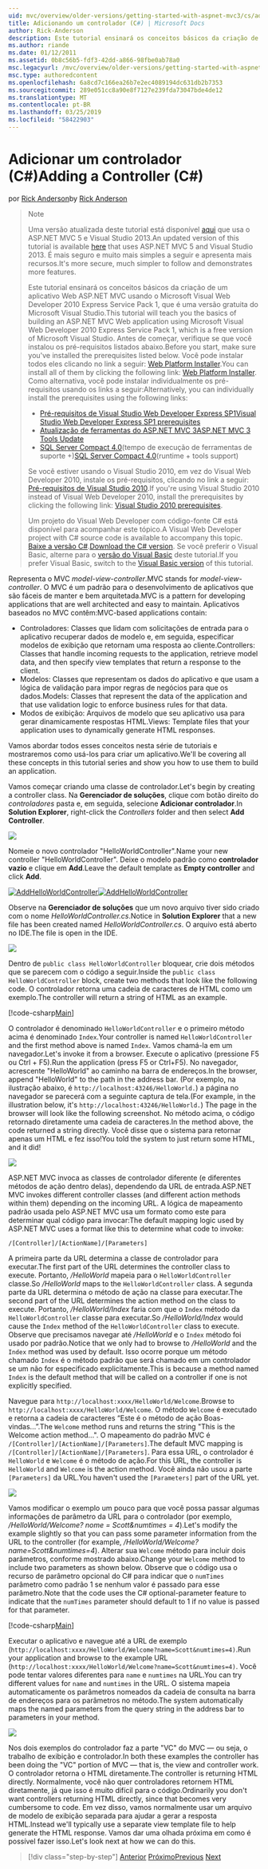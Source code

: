 ```yaml
---
uid: mvc/overview/older-versions/getting-started-with-aspnet-mvc3/cs/adding-a-controller
title: Adicionando um controlador (C#) | Microsoft Docs
author: Rick-Anderson
description: Este tutorial ensinará os conceitos básicos da criação de um aplicativo Web ASP.NET MVC usando o Microsoft Visual Web Developer 2010 Express Service Pack 1, que i...
ms.author: riande
ms.date: 01/12/2011
ms.assetid: 0b8c56b5-fdf3-42dd-a866-98fbe0ab78a0
msc.legacyurl: /mvc/overview/older-versions/getting-started-with-aspnet-mvc3/cs/adding-a-controller
msc.type: authoredcontent
ms.openlocfilehash: 6a8cd7c166ea26b7e2ec4089194dc631db2b7353
ms.sourcegitcommit: 289e051cc8a90e8f7127e239fda73047bde4de12
ms.translationtype: MT
ms.contentlocale: pt-BR
ms.lasthandoff: 03/25/2019
ms.locfileid: "58422903"
---
```

<a name="adding-a-controller-c"></a><span data-ttu-id="20066-103">Adicionar um controlador (C#)</span><span class="sxs-lookup"><span data-stu-id="20066-103">Adding a Controller (C#)</span></span>
====================
<span data-ttu-id="20066-104">por [Rick Anderson]((https://twitter.com/RickAndMSFT))</span><span class="sxs-lookup"><span data-stu-id="20066-104">by [Rick Anderson]((https://twitter.com/RickAndMSFT))</span></span>

> > [!NOTE]
> > <span data-ttu-id="20066-105">Uma versão atualizada deste tutorial está disponível [aqui](../../../getting-started/introduction/getting-started.md) que usa o ASP.NET MVC 5 e Visual Studio 2013.</span><span class="sxs-lookup"><span data-stu-id="20066-105">An updated version of this tutorial is available [here](../../../getting-started/introduction/getting-started.md) that uses ASP.NET MVC 5 and Visual Studio 2013.</span></span> <span data-ttu-id="20066-106">É mais seguro e muito mais simples a seguir e apresenta mais recursos.</span><span class="sxs-lookup"><span data-stu-id="20066-106">It's more secure, much simpler to follow and demonstrates more features.</span></span>
> 
> 
> <span data-ttu-id="20066-107">Este tutorial ensinará os conceitos básicos da criação de um aplicativo Web ASP.NET MVC usando o Microsoft Visual Web Developer 2010 Express Service Pack 1, que é uma versão gratuita do Microsoft Visual Studio.</span><span class="sxs-lookup"><span data-stu-id="20066-107">This tutorial will teach you the basics of building an ASP.NET MVC Web application using Microsoft Visual Web Developer 2010 Express Service Pack 1, which is a free version of Microsoft Visual Studio.</span></span> <span data-ttu-id="20066-108">Antes de começar, verifique se que você instalou os pré-requisitos listados abaixo.</span><span class="sxs-lookup"><span data-stu-id="20066-108">Before you start, make sure you've installed the prerequisites listed below.</span></span> <span data-ttu-id="20066-109">Você pode instalar todos eles clicando no link a seguir: [Web Platform Installer](https://www.microsoft.com/web/gallery/install.aspx?appid=VWD2010SP1Pack).</span><span class="sxs-lookup"><span data-stu-id="20066-109">You can install all of them by clicking the following link: [Web Platform Installer](https://www.microsoft.com/web/gallery/install.aspx?appid=VWD2010SP1Pack).</span></span> <span data-ttu-id="20066-110">Como alternativa, você pode instalar individualmente os pré-requisitos usando os links a seguir:</span><span class="sxs-lookup"><span data-stu-id="20066-110">Alternatively, you can individually install the prerequisites using the following links:</span></span>
> 
> - [<span data-ttu-id="20066-111">Pré-requisitos de Visual Studio Web Developer Express SP1</span><span class="sxs-lookup"><span data-stu-id="20066-111">Visual Studio Web Developer Express SP1 prerequisites</span></span>](https://www.microsoft.com/web/gallery/install.aspx?appid=VWD2010SP1Pack)
> - [<span data-ttu-id="20066-112">Atualização de ferramentas do ASP.NET MVC 3</span><span class="sxs-lookup"><span data-stu-id="20066-112">ASP.NET MVC 3 Tools Update</span></span>](https://www.microsoft.com/web/gallery/install.aspx?appsxml=&amp;appid=MVC3)
> - <span data-ttu-id="20066-113">[SQL Server Compact 4.0](https://www.microsoft.com/web/gallery/install.aspx?appid=SQLCE;SQLCEVSTools_4_0)(tempo de execução de ferramentas de suporte +)</span><span class="sxs-lookup"><span data-stu-id="20066-113">[SQL Server Compact 4.0](https://www.microsoft.com/web/gallery/install.aspx?appid=SQLCE;SQLCEVSTools_4_0)(runtime + tools support)</span></span>
> 
> <span data-ttu-id="20066-114">Se você estiver usando o Visual Studio 2010, em vez do Visual Web Developer 2010, instale os pré-requisitos, clicando no link a seguir: [Pré-requisitos de Visual Studio 2010](https://www.microsoft.com/web/gallery/install.aspx?appsxml=&amp;appid=VS2010SP1Pack).</span><span class="sxs-lookup"><span data-stu-id="20066-114">If you're using Visual Studio 2010 instead of Visual Web Developer 2010, install the prerequisites by clicking the following link: [Visual Studio 2010 prerequisites](https://www.microsoft.com/web/gallery/install.aspx?appsxml=&amp;appid=VS2010SP1Pack).</span></span>
> 
> <span data-ttu-id="20066-115">Um projeto do Visual Web Developer com código-fonte C# está disponível para acompanhar este tópico.</span><span class="sxs-lookup"><span data-stu-id="20066-115">A Visual Web Developer project with C# source code is available to accompany this topic.</span></span> <span data-ttu-id="20066-116">[Baixe a versão C#](https://code.msdn.microsoft.com/Introduction-to-MVC-3-10d1b098).</span><span class="sxs-lookup"><span data-stu-id="20066-116">[Download the C# version](https://code.msdn.microsoft.com/Introduction-to-MVC-3-10d1b098).</span></span> <span data-ttu-id="20066-117">Se você preferir o Visual Basic, alterne para o [versão do Visual Basic](../vb/intro-to-aspnet-mvc-3.md) deste tutorial.</span><span class="sxs-lookup"><span data-stu-id="20066-117">If you prefer Visual Basic, switch to the [Visual Basic version](../vb/intro-to-aspnet-mvc-3.md) of this tutorial.</span></span>


<span data-ttu-id="20066-118">Representa o MVC *model-view-controller*.</span><span class="sxs-lookup"><span data-stu-id="20066-118">MVC stands for *model-view-controller*.</span></span> <span data-ttu-id="20066-119">O MVC é um padrão para o desenvolvimento de aplicativos que são fáceis de manter e bem arquitetada.</span><span class="sxs-lookup"><span data-stu-id="20066-119">MVC is a pattern for developing applications that are well architected and easy to maintain.</span></span> <span data-ttu-id="20066-120">Aplicativos baseados no MVC contêm:</span><span class="sxs-lookup"><span data-stu-id="20066-120">MVC-based applications contain:</span></span>

- <span data-ttu-id="20066-121">Controladores: Classes que lidam com solicitações de entrada para o aplicativo recuperar dados de modelo e, em seguida, especificar modelos de exibição que retornam uma resposta ao cliente.</span><span class="sxs-lookup"><span data-stu-id="20066-121">Controllers: Classes that handle incoming requests to the application, retrieve model data, and then specify view templates that return a response to the client.</span></span>
- <span data-ttu-id="20066-122">Modelos: Classes que representam os dados do aplicativo e que usam a lógica de validação para impor regras de negócios para que os dados.</span><span class="sxs-lookup"><span data-stu-id="20066-122">Models: Classes that represent the data of the application and that use validation logic to enforce business rules for that data.</span></span>
- <span data-ttu-id="20066-123">Modos de exibição: Arquivos de modelo que seu aplicativo usa para gerar dinamicamente respostas HTML.</span><span class="sxs-lookup"><span data-stu-id="20066-123">Views: Template files that your application uses to dynamically generate HTML responses.</span></span>

<span data-ttu-id="20066-124">Vamos abordar todos esses conceitos nesta série de tutoriais e mostraremos como usá-los para criar um aplicativo.</span><span class="sxs-lookup"><span data-stu-id="20066-124">We'll be covering all these concepts in this tutorial series and show you how to use them to build an application.</span></span>

<span data-ttu-id="20066-125">Vamos começar criando uma classe de controlador.</span><span class="sxs-lookup"><span data-stu-id="20066-125">Let's begin by creating a controller class.</span></span> <span data-ttu-id="20066-126">Na **Gerenciador de soluções**, clique com botão direito do *controladores* pasta e, em seguida, selecione **Adicionar controlador**.</span><span class="sxs-lookup"><span data-stu-id="20066-126">In **Solution Explorer**, right-click the *Controllers* folder and then select **Add Controller**.</span></span>

[![](adding-a-controller/_static/image2.png)](adding-a-controller/_static/image1.png)

<span data-ttu-id="20066-127">Nomeie o novo controlador "HelloWorldController".</span><span class="sxs-lookup"><span data-stu-id="20066-127">Name your new controller "HelloWorldController".</span></span> <span data-ttu-id="20066-128">Deixe o modelo padrão como **controlador vazio** e clique em **Add**.</span><span class="sxs-lookup"><span data-stu-id="20066-128">Leave the default template as **Empty controller** and click **Add**.</span></span>

<span data-ttu-id="20066-129">[![AddHelloWorldController](adding-a-controller/_static/image4.png)](adding-a-controller/_static/image3.png)</span><span class="sxs-lookup"><span data-stu-id="20066-129">[![AddHelloWorldController](adding-a-controller/_static/image4.png)](adding-a-controller/_static/image3.png)</span></span>

<span data-ttu-id="20066-130">Observe na **Gerenciador de soluções** que um novo arquivo tiver sido criado com o nome *HelloWorldController.cs*.</span><span class="sxs-lookup"><span data-stu-id="20066-130">Notice in **Solution Explorer** that a new file has been created named *HelloWorldController.cs*.</span></span> <span data-ttu-id="20066-131">O arquivo está aberto no IDE.</span><span class="sxs-lookup"><span data-stu-id="20066-131">The file is open in the IDE.</span></span>

![](adding-a-controller/_static/image5.png)

<span data-ttu-id="20066-132">Dentro de `public class HelloWorldController` bloquear, crie dois métodos que se parecem com o código a seguir.</span><span class="sxs-lookup"><span data-stu-id="20066-132">Inside the `public class HelloWorldController` block, create two methods that look like the following code.</span></span> <span data-ttu-id="20066-133">O controlador retorna uma cadeia de caracteres de HTML como um exemplo.</span><span class="sxs-lookup"><span data-stu-id="20066-133">The controller will return a string of HTML as an example.</span></span>

[!code-csharp[Main](adding-a-controller/samples/sample1.cs)]

<span data-ttu-id="20066-134">O controlador é denominado `HelloWorldController` e o primeiro método acima é denominado `Index`.</span><span class="sxs-lookup"><span data-stu-id="20066-134">Your controller is named `HelloWorldController` and the first method above is named `Index`.</span></span> <span data-ttu-id="20066-135">Vamos chamá-la em um navegador.</span><span class="sxs-lookup"><span data-stu-id="20066-135">Let's invoke it from a browser.</span></span> <span data-ttu-id="20066-136">Execute o aplicativo (pressione F5 ou Ctrl + F5).</span><span class="sxs-lookup"><span data-stu-id="20066-136">Run the application (press F5 or Ctrl+F5).</span></span> <span data-ttu-id="20066-137">No navegador, acrescente "HelloWorld" ao caminho na barra de endereços.</span><span class="sxs-lookup"><span data-stu-id="20066-137">In the browser, append "HelloWorld" to the path in the address bar.</span></span> <span data-ttu-id="20066-138">(Por exemplo, na ilustração abaixo, é `http://localhost:43246/HelloWorld.`) a página no navegador se parecerá com a seguinte captura de tela.</span><span class="sxs-lookup"><span data-stu-id="20066-138">(For example, in the illustration below, it's `http://localhost:43246/HelloWorld.`) The page in the browser will look like the following screenshot.</span></span> <span data-ttu-id="20066-139">No método acima, o código retornado diretamente uma cadeia de caracteres.</span><span class="sxs-lookup"><span data-stu-id="20066-139">In the method above, the code returned a string directly.</span></span> <span data-ttu-id="20066-140">Você disse que o sistema para retornar apenas um HTML e fez isso!</span><span class="sxs-lookup"><span data-stu-id="20066-140">You told the system to just return some HTML, and it did!</span></span>

![](adding-a-controller/_static/image6.png)

<span data-ttu-id="20066-141">ASP.NET MVC invoca as classes de controlador diferente (e diferentes métodos de ação dentro delas), dependendo da URL de entrada.</span><span class="sxs-lookup"><span data-stu-id="20066-141">ASP.NET MVC invokes different controller classes (and different action methods within them) depending on the incoming URL.</span></span> <span data-ttu-id="20066-142">A lógica de mapeamento padrão usada pelo ASP.NET MVC usa um formato como este para determinar qual código para invocar:</span><span class="sxs-lookup"><span data-stu-id="20066-142">The default mapping logic used by ASP.NET MVC uses a format like this to determine what code to invoke:</span></span>

`/[Controller]/[ActionName]/[Parameters]`

<span data-ttu-id="20066-143">A primeira parte da URL determina a classe de controlador para executar.</span><span class="sxs-lookup"><span data-stu-id="20066-143">The first part of the URL determines the controller class to execute.</span></span> <span data-ttu-id="20066-144">Portanto, */HelloWorld* mapeia para o `HelloWorldController` classe.</span><span class="sxs-lookup"><span data-stu-id="20066-144">So */HelloWorld* maps to the `HelloWorldController` class.</span></span> <span data-ttu-id="20066-145">A segunda parte da URL determina o método de ação na classe para executar.</span><span class="sxs-lookup"><span data-stu-id="20066-145">The second part of the URL determines the action method on the class to execute.</span></span> <span data-ttu-id="20066-146">Portanto, */HelloWorld/Index* faria com que o `Index` método da `HelloWorldController` classe para executar.</span><span class="sxs-lookup"><span data-stu-id="20066-146">So */HelloWorld/Index* would cause the `Index` method of the `HelloWorldController` class to execute.</span></span> <span data-ttu-id="20066-147">Observe que precisamos navegar até */HelloWorld* e o `Index` método foi usado por padrão.</span><span class="sxs-lookup"><span data-stu-id="20066-147">Notice that we only had to browse to */HelloWorld* and the `Index` method was used by default.</span></span> <span data-ttu-id="20066-148">Isso ocorre porque um método chamado `Index` é o método padrão que será chamado em um controlador se um não for especificado explicitamente.</span><span class="sxs-lookup"><span data-stu-id="20066-148">This is because a method named `Index` is the default method that will be called on a controller if one is not explicitly specified.</span></span>

<span data-ttu-id="20066-149">Navegue para `http://localhost:xxxx/HelloWorld/Welcome`.</span><span class="sxs-lookup"><span data-stu-id="20066-149">Browse to `http://localhost:xxxx/HelloWorld/Welcome`.</span></span> <span data-ttu-id="20066-150">O método `Welcome` é executado e retorna a cadeia de caracteres “Este é o método de ação Boas-vindas...”.</span><span class="sxs-lookup"><span data-stu-id="20066-150">The `Welcome` method runs and returns the string "This is the Welcome action method...".</span></span> <span data-ttu-id="20066-151">O mapeamento do padrão MVC é `/[Controller]/[ActionName]/[Parameters]`.</span><span class="sxs-lookup"><span data-stu-id="20066-151">The default MVC mapping is `/[Controller]/[ActionName]/[Parameters]`.</span></span> <span data-ttu-id="20066-152">Para essa URL, o controlador é `HelloWorld` e `Welcome` é o método de ação.</span><span class="sxs-lookup"><span data-stu-id="20066-152">For this URL, the controller is `HelloWorld` and `Welcome` is the action method.</span></span> <span data-ttu-id="20066-153">Você ainda não usou a parte `[Parameters]` da URL.</span><span class="sxs-lookup"><span data-stu-id="20066-153">You haven't used the `[Parameters]` part of the URL yet.</span></span>

![](adding-a-controller/_static/image7.png)

<span data-ttu-id="20066-154">Vamos modificar o exemplo um pouco para que você possa passar algumas informações de parâmetro da URL para o controlador (por exemplo, */HelloWorld/Welcome? nome = Scott&amp;numtimes = 4*).</span><span class="sxs-lookup"><span data-stu-id="20066-154">Let's modify the example slightly so that you can pass some parameter information from the URL to the controller (for example, */HelloWorld/Welcome?name=Scott&amp;numtimes=4*).</span></span> <span data-ttu-id="20066-155">Alterar sua `Welcome` método para incluir dois parâmetros, conforme mostrado abaixo.</span><span class="sxs-lookup"><span data-stu-id="20066-155">Change your `Welcome` method to include two parameters as shown below.</span></span> <span data-ttu-id="20066-156">Observe que o código usa o recurso de parâmetro opcional do C# para indicar que o `numTimes` parâmetro como padrão 1 se nenhum valor é passado para esse parâmetro.</span><span class="sxs-lookup"><span data-stu-id="20066-156">Note that the code uses the C# optional-parameter feature to indicate that the `numTimes` parameter should default to 1 if no value is passed for that parameter.</span></span>

[!code-csharp[Main](adding-a-controller/samples/sample2.cs)]

<span data-ttu-id="20066-157">Executar o aplicativo e navegue até a URL de exemplo (`http://localhost:xxxx/HelloWorld/Welcome?name=Scott&numtimes=4)`.</span><span class="sxs-lookup"><span data-stu-id="20066-157">Run your application and browse to the example URL (`http://localhost:xxxx/HelloWorld/Welcome?name=Scott&numtimes=4)`.</span></span> <span data-ttu-id="20066-158">Você pode tentar valores diferentes para `name` e `numtimes` na URL.</span><span class="sxs-lookup"><span data-stu-id="20066-158">You can try different values for `name` and `numtimes` in the URL.</span></span> <span data-ttu-id="20066-159">O sistema mapeia automaticamente os parâmetros nomeados da cadeia de consulta na barra de endereços para os parâmetros no método.</span><span class="sxs-lookup"><span data-stu-id="20066-159">The system automatically maps the named parameters from the query string in the address bar to parameters in your method.</span></span>

![](adding-a-controller/_static/image8.png)

<span data-ttu-id="20066-160">Nos dois exemplos do controlador faz a parte "VC" do MVC — ou seja, o trabalho de exibição e controlador.</span><span class="sxs-lookup"><span data-stu-id="20066-160">In both these examples the controller has been doing the "VC" portion of MVC — that is, the view and controller work.</span></span> <span data-ttu-id="20066-161">O controlador retorna o HTML diretamente.</span><span class="sxs-lookup"><span data-stu-id="20066-161">The controller is returning HTML directly.</span></span> <span data-ttu-id="20066-162">Normalmente, você não quer controladores retornem HTML diretamente, já que isso é muito difícil para o código.</span><span class="sxs-lookup"><span data-stu-id="20066-162">Ordinarily you don't want controllers returning HTML directly, since that becomes very cumbersome to code.</span></span> <span data-ttu-id="20066-163">Em vez disso, vamos normalmente usar um arquivo de modelo de exibição separada para ajudar a gerar a resposta HTML.</span><span class="sxs-lookup"><span data-stu-id="20066-163">Instead we'll typically use a separate view template file to help generate the HTML response.</span></span> <span data-ttu-id="20066-164">Vamos dar uma olhada próxima em como é possível fazer isso.</span><span class="sxs-lookup"><span data-stu-id="20066-164">Let's look next at how we can do this.</span></span>

> [!div class="step-by-step"]
> <span data-ttu-id="20066-165">[Anterior](intro-to-aspnet-mvc-3.md)
> [Próximo](adding-a-view.md)</span><span class="sxs-lookup"><span data-stu-id="20066-165">[Previous](intro-to-aspnet-mvc-3.md)
[Next](adding-a-view.md)</span></span>
